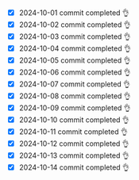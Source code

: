 - [x] 2024-10-01 commit completed 👌
- [x] 2024-10-02 commit completed 👌
- [x] 2024-10-03 commit completed 👌
- [x] 2024-10-04 commit completed 👌
- [x] 2024-10-05 commit completed 👌
- [x] 2024-10-06 commit completed 👌
- [x] 2024-10-07 commit completed 👌
- [x] 2024-10-08 commit completed 👌
- [x] 2024-10-09 commit completed 👌
- [x] 2024-10-10 commit completed 👌
- [x] 2024-10-11 commit completed 👌
- [x] 2024-10-12 commit completed 👌
- [x] 2024-10-13 commit completed 👌
- [x] 2024-10-14 commit completed 👌

